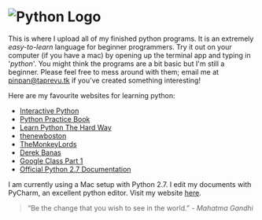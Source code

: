 ![Python Logo](http://www.python.org/community/logos/python-logo-master-v3-TM.png "Python")
======

This is where I upload all of my finished python programs. It is an extremely *easy-to-learn* language for beginner programmers. Try it out on your computer (if you have a mac) by opening up the terminal app and typing in '*python*'. You might think the programs are a bit basic but I'm still a beginner. Please feel free to mess around with them; email me at pinpan@taprevu.tk if you've created something interesting! 

Here are my favourite websites for learning python:
* [Interactive Python](http://interactivepython.org/runestone/static/thinkcspy/toc.html "Interactive Python")
* [Python Practice Book](http://anandology.com/python-practice-book/index.html "Python Practice Book")
* [Learn Python The Hard Way](http://learnpythonthehardway.org/book/ "Learn Python THW")
* [thenewboston](https://www.youtube.com/playlist?list=PLEA1FEF17E1E5C0DA "thenewboston")
* [TheMonkeyLords](https://www.youtube.com/user/TheMonkeyLords/videos "TheMonkeyLords")
* [Derek Banas](https://www.youtube.com/playlist?list=PLA175E8A1816CD64B "Derek Banas")
* [Google Class Part 1](http://www.youtube.com/watch?v=tKTZoB2Vjuk "Google Class P1")
* [Official Python 2.7 Documentation](http://docs.python.org/2/tutorial/ "2.7 Documentation")

I am currently using a Mac setup with Python 2.7. I edit my documents with PyCharm, an excellent python editor. Visit my website [here](https://www.taprevu.blogspot.com "TapRevu").

> “Be the change that you wish to see in the world.” 
<cite>- *Mahatma Gandhi*</cite>

